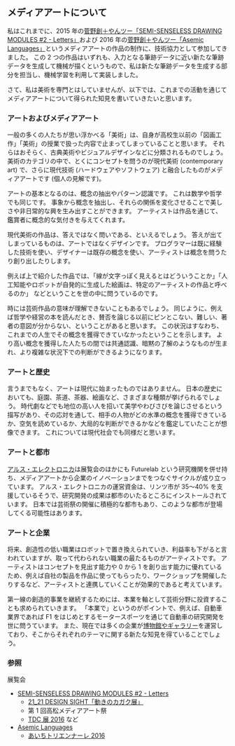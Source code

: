 ## メディアアートについて

私はこれまでに、2015 年の[菅野創＋やんツー「SEMI-SENSELESS DRAWING MODULES #2 - Letters」](https://vimeo.com/138557097)および 2016 年の[菅野創＋やんツー「Asemic Languages」](https://vimeo.com/181188289)というメディアアートの作品の制作に、技術協力として参加してきました。
この 2 つの作品はいずれも、入力となる筆跡データに近い新たな筆跡データを生成して機械が描くというもので、私は新たな筆跡データを生成する部分を担当し、機械学習を利用して実装しました。

さて、私は美術を専門とはしていませんが、以下では、これまでの活動を通じてメディアアートについて得られた知見を書いていきたいと思います。

### アートおよびメディアアート
一般の多くの人たちが思い浮かべる「美術」は、自身が高校生以前の「図画工作」「美術」の授業で扱った内容で止まってしまっていることと思います。
それらはおそらく、古典美術やビジュアルデザインなどに分類されるものでしょう。
美術のカテゴリの中で、とくにコンセプトを問うのが現代美術 (contemporary art) で、さらに現代技術 (ハードウェアやソフトウェア) と融合したものがメディアアートです (個人の見解です)。

アートの基本となるのは、概念の抽出やパターン認識です。
これは数学や哲学でも同じです。
事象から概念を抽出し、それらの関係を変化させることで美しさや非日常的な興を生み出すことができます。
アーティストは作品を通じて、鑑賞者に概念的な気付きを与えてくれます。

現代美術の作品は、答えではなく問いである、といえるでしょう。
答えが出てしまっているものは、アートではなくデザインです。
プログラマーは既に経験した技術を使い、デザイナーは既存の概念を使い、アーティストは概念を問うたり創り出したりします。

例えば上で紹介した作品では、「線が文字っぽく見えるとはどういうことか」「人工知能やロボットが自発的に生成した絵画は、特定のアーティストの作品と呼べるのか」 などということを世の中に問うているのです。

時には芸術作品の意味が理解できないこともあるでしょう。
同じように、例えば哲学や経営の本を読んだとき、賛否を論じる以前にピンとこない、難しい、著者の意図が分からない、ということがあると思います。
この状況はすなわち、これまでの人生でその概念を獲得できていなかったということを示します。
より高い概念を獲得した人たちの間では共通認識、暗黙の了解のようなものが生まれ、より複雑な状況下での判断ができるようになります。

### アートと歴史
言うまでもなく、アートは現代に始まったものではありません。
日本の歴史においても、庭園、茶道、茶器、絵画など、さまざまな種類が挙げられるでしょう。
時代劇などでも地位の高い人を招いて美学やわびさびを論じさせるという描写があり、その応対を通して、相手の人物がどの水準の概念を獲得できているか、空気を読めているか、大局的な判断ができるかなどを鑑定していたことが想像できます。
これについては現代社会でも同様だと思います。

### アートと都市
[アルス・エレクトロニカ](http://www.aec.at/about/jp/)は展覧会のほかにも Futurelab という研究機関を併せ持ち、メディアアートから企業のイノベーションまでをつなぐサイクルが成り立っています。
アルス・エレクトロニカの運営資金は、リンツ市が 35～40% を支援しているそうで、研究開発の成果は都市のいたるところにインストールされています。
日本では芸術祭の開催に積極的な都市もあり、このような都市が登場してくる可能性はあります。

### アートと企業
将来、創造性の低い職業はロボットで置き換えられていき、利益率も下がると言われていますが、取って代わられない職業の最たるものがアーティストです。
アーティストはコンセプトを見出す能力や 0 から 1 を創り出す能力に優れているため、例えば自社の製品を作品に使ってもらったり、ワークショップを開催したりするなど、アーティストと連携していくことが効果的であると考えています。

第一線の創造的事業を継続するためには、本業を軸として芸術分野に投資することも求められていきます。
「本業で」というのがポイントで、例えば、自動車業界であれば F1 をはじめとするモータースポーツを通じて自動車の研究開発を世に問うています。
また、現在では多くの企業が[博物館やギャラリー](https://t.co/AsKUX8m4mt)を運営しており、そこからそれぞれのテーマに関する新たな知見を得ていることでしょう。

### 参照
展覧会
- [SEMI-SENSELESS DRAWING MODULES #2 - Letters](https://vimeo.com/138557097)
  - [21_21 DESIGN SIGHT「動きのカガク展」](http://www.2121designsight.jp/program/motion_science/)
  - 第 1 回高松メディアアート祭
  - [TDC 展 2016](http://tdctokyo.org/jpn/?award=2016_rgb) など
- [Asemic Languages](https://vimeo.com/181188289)
  - [あいちトリエンナーレ 2016](http://aichitriennale.jp/artist/kannosoyang.html)

